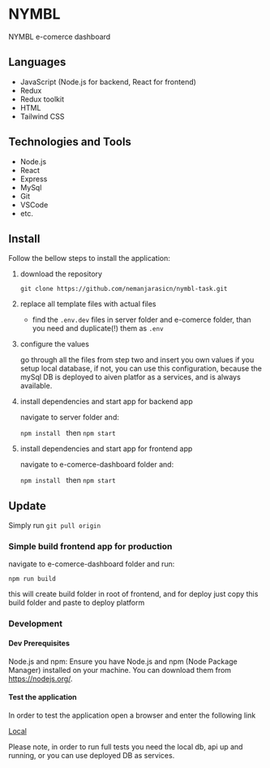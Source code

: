# NYMBL

NYMBL e-comerce dashboard

## Languages

- JavaScript (Node.js for backend, React for frontend)
- Redux
- Redux toolkit
- HTML
- Tailwind CSS

## Technologies and Tools

- Node.js
- React
- Express
- MySql
- Git
- VSCode
- etc.

## Install

Follow the bellow steps to install the application:

1. download the repository

   `git clone https://github.com/nemanjarasicn/nymbl-task.git`

2. replace all template files with actual files

   - find the `.env.dev` files in server folder and e-comerce folder, than you need and duplicate(!) them as `.env`

3. configure the values

   go through all the files from step two and insert you own values if you setup local database, if not, you can use this configuration, because the mySql DB is deployed to aiven platfor as a services, and is always available.

4. install dependencies and start app for backend app

   navigate to server folder and:

   `npm install ` then `npm start`

5. install dependencies and start app for frontend app

   navigate to e-comerce-dashboard folder and:

   `npm install ` then `npm start`

## Update

Simply run `git pull origin`

### Simple build frontend app for production

navigate to e-comerce-dashboard folder and run:

`npm run build`

this will create build folder in root of frontend, and for deploy just copy this build folder and paste to deploy platform

### Development

#### Dev Prerequisites

Node.js and npm: Ensure you have Node.js and npm (Node Package Manager) installed on your machine. You can download them from https://nodejs.org/.

#### Test the application

In order to test the application open a browser and enter the following link

[Local](http://localhost:3000)

Please note, in order to run full tests you need the local db, api up and running, or you can use deployed DB as services.
